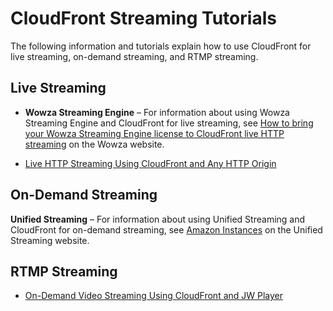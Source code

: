 # CloudFront Streaming Tutorials<a name="Tutorials"></a>

The following information and tutorials explain how to use CloudFront for live streaming, on\-demand streaming, and RTMP streaming\.

## Live Streaming<a name="tutorials-live-streaming"></a>

+ **Wowza Streaming Engine** – For information about using Wowza Streaming Engine and CloudFront for live streaming, see [ How to bring your Wowza Streaming Engine license to CloudFront live HTTP streaming](https://www.wowza.com/docs/how-to-bring-your-wowza-streaming-engine-license-to-cloudfront-live-http-streaming) on the Wowza website\.

+ [Live HTTP Streaming Using CloudFront and Any HTTP Origin](live-streaming-http-origin.md)

## On\-Demand Streaming<a name="tutorials-on-demand-streaming"></a>

**Unified Streaming** – For information about using Unified Streaming and CloudFront for on\-demand streaming, see [Amazon Instances](http://docs.unified-streaming.com/tutorials/cloud/amazon/amazon-instances.html) on the Unified Streaming website\.

## RTMP Streaming<a name="tutorials-rtmp-streaming"></a>

+ [On\-Demand Video Streaming Using CloudFront and JW Player](TutorialStreamingJWPlayer.md)